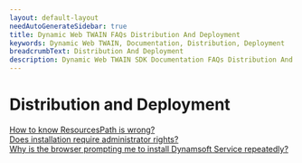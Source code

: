 ```yaml
---
layout: default-layout
needAutoGenerateSidebar: true
title: Dynamic Web TWAIN FAQs Distribution And Deployment
keywords: Dynamic Web TWAIN, Documentation, Distribution, Deployment
breadcrumbText: Distribution And Deployment
description: Dynamic Web TWAIN SDK Documentation FAQs Distribution And Deployment
---
```


# Distribution and Deployment

[How to know ResourcesPath is wrong?]({{site.indepth}}faqs/distribution/How-to-know-ResourcesPath-is-wrong.html)  
[Does installation require administrator rights?]({{site.indepth}}faqs/distribution/does-installation-require-administrator-rights.html)  
[Why is the browser prompting me to install Dynamsoft Service repeatedly?]({{site.indepth}}faqs/distribution/why-is-the-browser-prompting-me-to-install-dynamsoft-service-repeatedly.html) 
